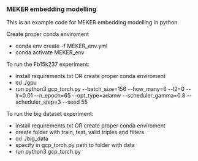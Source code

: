 ### MEKER embedding modelling

This is an example code for MEKER embedding modelling in python.

Create proper conda enviroment
* conda env create -f MEKER_env.yml
* conda activate MEKER_env

To run the Fb15k237 experiment:

* install requirements.txt OR create proper conda enviroment
* cd ./gpu
* run python3 gcp_torch.py  --batch_size=156 --how_many=6 --l2=0 --lr=0.01 --n_epoch=65 --opt_type=adamw --scheduler_gamma=0.8 --scheduler_step=3 --seed 55

To run the big dataset experiment:

* install requirements.txt OR create proper conda enviroment
* create folder with train, test, valid triples and filters
* cd ./big_data
* specify in gcp_torch.py path to folder with data
* run python3 gcp_torch.py
